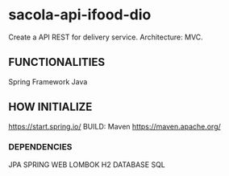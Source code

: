 # sacola-api-ifood-dio
Create a API REST for delivery service. 
Architecture: MVC. 

## FUNCTIONALITIES

Spring Framework
Java


## HOW INITIALIZE
https://start.spring.io/
BUILD: Maven https://maven.apache.org/

### DEPENDENCIES
JPA
SPRING WEB 
LOMBOK
H2 DATABASE SQL

